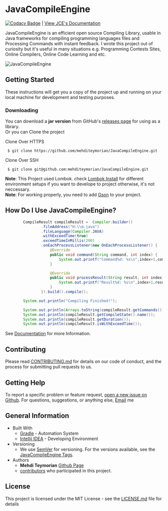 # JavaCompileEngine
[![Codacy Badge](https://api.codacy.com/project/badge/Grade/bc5268d7ccb74ede9bf16b482ebfea79)](https://www.codacy.com?utm_source=github.com&amp;utm_medium=referral&amp;utm_content=mehditeymorian/JavaCompileEngine&amp;utm_campaign=Badge_Grade) | [View JCE's Documentation](https://github.com/mehditeymorian/JavaCompileEngine/wiki)

JavaCompileEngine is an efficient open source Compiling Library, usable in Java frameworks for compiling programming languages files and Processing Commands with instant feedback. I wrote this project out of curiosity but it's useful in many situations e.g. Programming Contests Sites, Online Compilers, Online Code Learning and etc.  

![JavaCompileEngine](https://github.com/mehditeymorian/JavaCompileEngine/blob/master/images/javaCompileEngineLandScape.png)

## Getting Started

These instructions will get you a copy of the project up and running on your local machine for development and testing purposes.

### Downloading
You can download a **jar version** from GitHub's [releases page](https://github.com/mehditeymorian/JavaCompileEngine/releases) for using as a library.  
Or you can Clone the project

Clone Over HTTPS
~~~git
 $ git clone https://github.com/mehditeymorian/JavaCompileEngine.git
~~~
Clone Over SSH
~~~git
 $ git clone git@github.com:mehditeymorian/JavaCompileEngine.git
~~~
**Note**: This Project used Lombok. check [Lombok Install](https://projectlombok.org/) for different environment setups if you want to develope to project otherwise, it's not neccessary.   
**Note**: For working properly, you need to add [Gson](https://github.com/google/gson) to your project.

## How Do I Use JavaCompileEngine?
~~~java
        CompileResult compileResult =  Compiler.builder()
                .fileAddress("H:\\m.java")
                .fileLanguage(Compiler.JAVA)
                .withExceedTime(true)
                .exceedTimeInMillis(200)
                .onEachProcessListener(new OnEachProcessListener() {
                    @Override
                    public void command(String command, int index) {
                        System.out.printf("Command%d: %s\n",index+1,command);
                    }

                    @Override
                    public void processResult(String result, int index) {
                        System.out.printf("Result%d: %s\n",index+1,result);
                    }
                }).build().compile();

        System.out.println("Compiling Finished!");

        System.out.println(Arrays.toString(compileResult.getCommands()));
        System.out.println(compileResult.getCompileState().name());
        System.out.println(compileResult.getDuration());
        System.out.println(compileResult.isWithExceedTime());
~~~
See [Documentation](https://github.com/mehditeymorian/JavaCompileEngine/wiki) for more Information.

## Contributing

Please read [CONTRIBUTING.md](https://github.com/mehditeymorian/JavaCompileEngine/blob/master/CONTRIBUTING.md) for details on our code of conduct, and the process for submitting pull requests to us.

## Getting Help
To report a specific problem or feature request, [open a new issue on Github](https://github.com/mehditeymorian/JavaCompileEngine/blob/master/CONTRIBUTING.md). For questions, suggestions, or anything else, [Email](mailto:mehditeymorian322@gmail.com) me


## General Information
- Built With
  -  [Gradle](https://maven.apache.org/) - Automation System
  -  [Intellij IDEA](https://www.jetbrains.com/idea/) - Developing Environment
- Versioning
  -  We use [SemVer](http://semver.org/) for versioning. For the versions available, see the [JavaCompileEngine Tags](https://github.com/mehditeymorian/JavaCompileEngine/tags). 
- Authors
  -  **Mehdi Teymorian** [Github Page](https://github.com/mehditeymorian) 
  - [contributors](https://github.com/mehditeymorian/JavaCompileEngine/graphs/contributors) who participated in this project.
  
## License

This project is licensed under the MIT License - see the [LICENSE.md](https://github.com/mehditeymorian/JavaCompileEngine/blob/master/LICENSE) file for details
